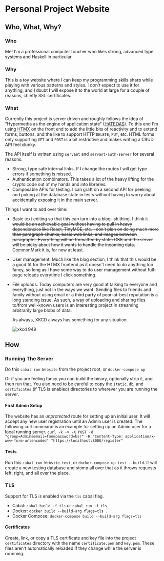 # Personal Project Website

## Who, What, Why?

### Who
Me! I'm a professional computer toucher who likes strong, advanced type systems and Haskell in particular.

### Why
This is a toy website where I can keep my programming skills sharp while playing with various patterns and styles. I don't expect to use it for anything, and I doubt I will expose it to the world at large for a couple of reasons, chiefly SSL certificates.

### What
Currently this project is server driven and roughly follows the idea of "Hypermedia as the engine of application state" ([HATEOAS](https://en.wikipedia.org/wiki/HATEOAS)). To this end I'm using [HTMX](https://htmx.org/) on the front end to add the little bits of reactivity and to extend forms, buttons, and the like to support HTTP `DELETE`, `PUT`, etc. HTML forms only supporting `GET` and `POST` is a bit restrictive and makes writing a CRUD API feel clunky.

The API itself is written using `servant` and `servant-auth-server` for several reasons.
- Strong, type safe internal links. If I change the routes I will get type errors if something is missed.
- Authentication combinators. This takes a lot of the heavy lifting for the crypto code out of my hands and into libraries.
- Composable APIs for testing. I can graft on a second API for peeking and poking at the database state in tests without having to worry about accidentally exposing it in the main server.

Things I want to add over time:
- ~~Basic text editing so that this can turn into a blog-ish thing. I think it would be an achievable goal without having to pull in heavy dependencies like React, TinyMCE, etc. I don't plan on doing much more than paragraph chunks, basic web links, and images between paragraphs. Everything will be formatted by static CSS and the server will be picky about how it wants to handle the incoming data.~~ CommonMark it is, for now at least.
- User management. Much like the blog section, I think that this would be a good fit for the HTMX frontend as it doesn't need to do anything too fancy, so long as I have some way to do user management without full-page reloads everytime I click something.
- File uploads. Today computers are very good at talking to everyone and everything, just not in the ways we want. Sending files to friends and family without using email or a third party of poor-at-best reputation is a long standing issue. As such, a way of uploading and sharing files to/from well-known users is an interesting project in streaming arbitrarily large blobs of data.

  As always, XKCD always has something for any situation.

  ![xkcd 949](https://imgs.xkcd.com/comics/file_transfer.png)

## How

### Running The Server

Do this `cabal run Website` from the project root, or `docker-compose up`

Or if you are feeling fancy you can build the binary, optionally strip it, and then run that. You also need to be careful to copy the `static`, `db`, and `certificates` (if TLS is enabled) directories to wherever you are running the server.

#### First Admin Setup

The website has an _unprotected_ route for setting up an initial user. It will accept any new user registration until an Admin user is created.
The following curl command is an example for setting up an Admin user for a local running server.
`curl -k -v -X POST -d "group=Admin&email=foo&password=bar" -H "Content-Type: application/x-www-form-urlencoded" "https://localhost:8080/register"`

#### Tests
Run this `cabal run Website-test`, or `docker-compose up test --build`. It will create a new testing database and stomp all over that as it throws requests left, right, and all over the place.

### TLS

Support for TLS is enabled via the `tls` cabal flag.
  - Cabal: `cabal build -f tls` or `cabal run -f tls`
  - Docker: `docker build --build-arg flags=tls .`
  - Docker Compose: `docker-compose build --build-arg flags=tls`

#### Certificates

Create, link, or copy a TLS certificate and key file into the project `certificates` directory with the name `certificate.pem` and `key.pem`. These files aren't automatically reloaded if they change while the server is runnning.